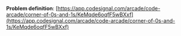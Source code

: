 **Problem definition**: [https://app.codesignal.com/arcade/code-arcade/corner-of-0s-and-1s/KeMqde6oqfF5wBXxf](https://app.codesignal.com/arcade/code-arcade/corner-of-0s-and-1s/KeMqde6oqfF5wBXxf)
